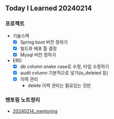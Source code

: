 Today I Learned 20240214
---

### 프로젝트

- 기술스택
    - [x] Spring boot 버전 정하기
    - [x] 빌드와 배포 툴 결정
    - [x] Mysql 버전 정하기
- ERD
    - [x] db column snake case로 수정, 타입 수정하기
    - [x] audit column 기본적으로 넣기(is_deleted 등)
    - [x] 이력 관리
        - delete 이력 관리는 필요있는 것만

### 멘토링 노트정리

- [20240214_mentoring](https://github.com/melody-story/TIL/tree/main/interview/20240214_mentoring.md)
